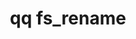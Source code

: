---
category: fs
command: fs_rename
optional_options:
- alternate: []
  help: Destination parent directory path
  name: --path
  required: false
- alternate: []
  help: Destination parent directory ID
  name: --id
  required: false
- alternate: []
  help: Source file path
  name: --source
  required: true
- alternate: []
  help: New name in destination directory
  name: --name
  required: true
- alternate: []
  help: Clobber destination if exists
  name: --clobber
  required: false
permalink: /qq-cli-command-guide/fs/fs_rename.html
positional_options: []
sidebar: qq_cli_command_reference_sidebar
summary: This section explains how to use the <code>qq fs_rename</code> command.
synopsis: Rename a file system object
title: qq fs_rename
usage: qq fs_rename [-h] (--path PATH | --id ID) --source SOURCE --name NAME [--clobber]
zendesk_source: qq CLI Command Guide

---